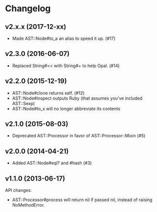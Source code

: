 Changelog
=========

v2.x.x (2017-12-xx)
-------------------

* Made AST::Node#to_a an alias to speed it up. (#17)

v2.3.0 (2016-06-07)
-------------------

* Replaced String#<< with String#+ to help Opal. (#14)

v2.2.0 (2015-12-19)
-------------------

* AST::Node#clone returns self. (#12)
* AST::Node#inspect outputs Ruby (that assumes you've included AST::Sexp)
* AST::Node#to_s will no longer abbreviate its contents

v2.1.0 (2015-08-03)
-------------------

* Deprecated AST::Processor in favor of AST::Processor::Mixin (#5)

v2.0.0 (2014-04-21)
-------------------

* Added AST::Node#eql? and #hash (#3)

v1.1.0 (2013-06-17)
-------------------

API changes:

  * AST::Processor#process will return nil if passed nil, instead of raising NoMethodError.
